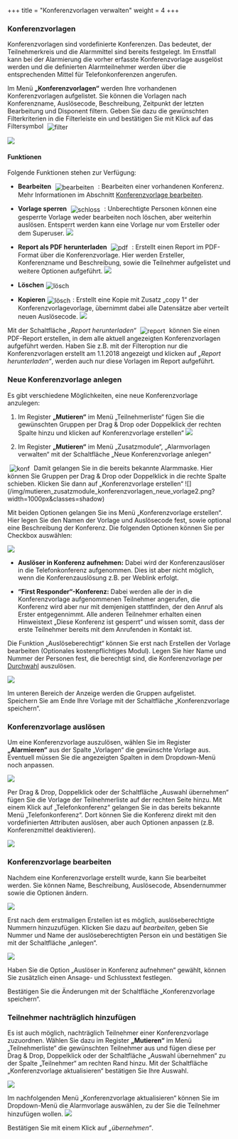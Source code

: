 +++
title = "Konferenzvorlagen verwalten"
weight = 4
+++



<a name="konferenzvorlage"></a>
### Konferenzvorlagen

Konferenzvorlagen sind vordefinierte Konferenzen. Das bedeutet, der Teilnehmerkreis und die Alarmmittel sind bereits festgelegt. 
Im Ernstfall kann bei der Alarmierung die vorher erfasste Konferenzvorlage ausgelöst werden und die definierten Alarmteilnehmer werden über die entsprechenden Mittel für Telefonkonferenzen angerufen.  

Im Menü **„Konferenzvorlagen“** werden Ihre vorhandenen Konferenzvorlagen aufgelistet. Sie können die Vorlagen nach Konferenzname, Auslösecode, 
Beschreibung, Zeitpunkt der letzten Bearbeitung und Disponent filtern. Geben Sie dazu die gewünschten Filterkriterien in die Filterleiste ein 
und bestätigen Sie mit Klick auf das Filtersymbol 
<img src="/img/filtersymbol.png" alt="filter" style='vertical-align:middle;display:inline;margin:0px 5px; '>

![](/img/mutieren_zusatzmodule_konferenzvorlagen.png?classes=shadow)



<a name="funktionen"></a>
#### Funktionen

Folgende Funktionen stehen zur Verfügung:

 - **Bearbeiten** <img src="/img/bearbeitungsicon.png" alt="bearbeiten" style='vertical-align:middle;display:inline;margin:0px 5px; '> : 
 Bearbeiten einer vorhandenen Konferenz. Mehr Informationen im Abschnitt [Konferenzvorlage bearbeiten](#konferenzvorlage-bearbeiten).
 
 - **Vorlage sperren** <img src="/img/schlosssymbol.png" alt="schloss" style='vertical-align:middle;display:inline;margin:0px 5px; '> : 
 Unberechtigte Personen können eine gesperrte Vorlage weder bearbeiten noch löschen, aber weiterhin auslösen. Entsperrt werden kann eine Vorlage nur vom Ersteller oder dem Superuser.
 ![](/img/mutieren_zusatzmodule_konferenzvorlagen_funktionen_sperren.png?classes=shdadow)
 
 - **Report als PDF herunterladen** <img src="/img/pdfsymbol.png" alt="pdf" style='vertical-align:middle;display:inline;margin:0px 5px; '> : Erstellt einen Report im PDF-Format über die Konferenzvorlage. 
 Hier werden Ersteller, Konferenzname und Beschreibung, sowie die Teilnehmer aufgelistet und weitere Optionen aufgeführt.
 ![](/img/mutieren_zusatzmodule_konferenzvorlagen_funktionen_pdf.png?classes=shdadow&width=800px)
 
 - **Löschen**<img src="/img/loesch-icon.png" alt="lösch" style='vertical-align:middle;display:inline;margin:0px 5px; '>
 
 - **Kopieren**<img src="/img/kopiersymbol.png" alt="lösch" style='vertical-align:middle;display:inline;margin:0px 5px; '>: Erstellt eine Kopie mit Zusatz „copy 1“ der Konferenzvorlagevorlage, übernimmt dabei alle Datensätze aber verteilt neuen Auslösecode.
 ![](/img/mutieren_zusatzmodule_konferenzvorlagen_kopieren.png?classes=shadow)
 
 
 
Mit der Schaltfläche *„Report herunterladen“* <img src="/img/mutieren_zusatzmodule_konferenzvorlagen_report.png" alt="report" style='vertical-align:middle;display:inline;margin:0px 5px; '>
 können Sie einen PDF-Report erstellen, in dem alle aktuell angezeigten Konferenzvorlagen aufgeführt werden. Haben Sie z.B. mit der Filteroption nur die Konferenzvorlagen erstellt am 1.1.2018 angezeigt 
und klicken auf *„Report herunterladen“*, werden auch nur diese Vorlagen im Report aufgeführt.



<a name="neue_konferenzvorlage_anlegen"></a>
### Neue Konferenzvorlage anlegen

Es gibt verschiedene Möglichkeiten, eine neue Konferenzvorlage anzulegen:

 
 1. Im Register **„Mutieren“** im Menü „Teilnehmerliste“ fügen Sie die gewünschten Gruppen per Drag & Drop oder Doppelklick
 der rechten Spalte hinzu und klicken auf Konferenzvorlage erstellen“
 ![](/img/mutieren_zusatzmodule_konferenzvorlagen_neue_vorlage1.png?width=1000px&classes=shadow) 
 
 2. Im Register **„Mutieren“** im Menü „Zusatzmodule“, „Alarmvorlagen verwalten“ mit der Schaltfläche „Neue Konferenzvorlage anlegen“
 <img src="/img/mutieren_zusatzmodule_konferenzvorlagen_neue_konferenzvorlage_anlegen.png" alt="konf" style='vertical-align:middle;display:inline;margin:0px 5px; '>
 Damit gelangen Sie in die bereits bekannte Alarmmaske. Hier können Sie Gruppen per Drag & Drop oder Doppelklick in die rechte Spalte schieben. Klicken Sie dann auf „Konferenzvorlage erstellen“
 ![](/img/mutieren_zusatzmodule_konferenzvorlagen_neue_vorlage2.png?width=1000px&classes=shadow)
 

   
   
Mit beiden Optionen gelangen Sie ins Menü „Konferenzvorlage erstellen“. Hier legen Sie den Namen der Vorlage und Auslösecode fest, sowie optional eine Beschreibung der Konferenz. Die folgenden Optionen können Sie 
per Checkbox auswählen:

![](/img/mutieren_zusatzmodule_konferenzvorlagen_erstellen.png?classes=shadow)
 
 -  **Auslöser in Konferenz aufnehmen:** Dabei wird der
    Konferenzauslöser in die Telefonkonferenz aufgenommen. Dies ist aber
    nicht möglich, wenn die Konferenzauslösung z.B. per Weblink erfolgt.

    

 -  **“First Responder“-Konferenz:** Dabei werden alle der in die
    Konferenzvorlage aufgenommenen Teilnehmer angerufen, die Konferenz
    wird aber nur mit demjenigen stattfinden, der den Anruf als
    Erster entgegennimmt. Alle anderen Teilnehmer erhalten einen Hinweistext „Diese Konferenz ist gesperrt“
	und wissen somit, dass der erste Teilnehmer bereits mit dem Anrufenden in Kontakt ist.
	

Die Funktion „Auslöseberechtigt“ können Sie erst nach Erstellen der Vorlage bearbeiten (Optionales kostenpflichtiges Modul). Legen Sie hier Name und Nummer der Personen fest, die berechtigt sind, die Konferenzvorlage per 
[Durchwahl](/alarmieren/fernausloese/#auslöse-per-durchwahl-anruf) auszulösen.

![](/img/mutieren_zusatzmodule_konferenzvorlagen_erstellen_ausloeseberechtigt.png?classes=shadow)

Im unteren Bereich der Anzeige werden die Gruppen aufgelistet.  
Speichern Sie am Ende Ihre Vorlage mit der Schaltfläche „Konferenzvorlage speichern“.



<a name="konferenzvorlage_ausloesen"></a>
### Konferenzvorlage auslösen


Um eine Konferenzvorlage auszulösen, wählen Sie im Register **„Alarmieren“** aus der Spalte „Vorlagen“ die gewünschte Vorlage aus. Eventuell
müssen Sie die angezeigten Spalten in dem Dropdown-Menü noch anpassen. 

 ![](/img/mutieren_zusatzmodule_konferenzvorlagen_dropdown.png?classes=shadow)
 
Per Drag & Drop, Doppelklick oder der Schaltfläche „Auswahl übernehmen“ fügen Sie die Vorlage der Teilnehmerliste auf der rechten Seite hinzu.
Mit einem Klick auf „Telefonkonferenz“ gelangen Sie in das bereits bekannte Menü „Telefonkonferenz“. Dort können Sie die Konferenz direkt mit den vordefinierten Attributen auslösen, aber auch Optionen anpassen (z.B. Konferenzmittel deaktivieren).

![](/img/mutieren_zusatzmodule_konferenzvorlagen_ausloesen.png?width=1000px&classes=shadow)

### Konferenzvorlage bearbeiten

Nachdem eine Konferenzvorlage erstellt wurde, kann Sie bearbeitet werden. Sie können Name, Beschreibung, Auslösecode, Absendernummer sowie die Optionen ändern.

![](/img/mutieren_zusatzmodule_konferenzvorlagen_bearbeiten.png?classes=shadow)

Erst nach dem erstmaligen Erstellen ist es möglich, auslöseberechtigte Nummern hinzuzufügen. Klicken Sie dazu auf *bearbeiten*, geben Sie Nummer und Name der auslöseberechtigten Person ein und bestätigen Sie mit der Schaltfläche „anlegen“.

![](/img/mutieren_zusatzmodule_konferenzvorlagen_bearbeiten_ausloeseberechtigte.png?classes=shadow)

Haben Sie die Option „Auslöser in Konferenz aufnehmen“ gewählt, können Sie zusätzlich einen Ansage- und Schlusstext festlegen.

Bestätigen Sie die Änderungen mit der Schaltfläche „Konferenzvorlage speichern“.


<a name="teilnehmer_nachtraeglich_hinzufuegen"></a>
### Teilnehmer nachträglich hinzufügen

Es ist auch möglich, nachträglich Teilnehmer einer Konferenzvorlage zuzuordnen. Wählen Sie dazu im Register **„Mutieren“** im Menü „Teilnehmerliste“ die gewünschten Teilnehmer aus und fügen diese per Drag & Drop, Doppelklick oder der Schaltfläche
„Auswahl übernehmen“ zu der Spalte „Teilnehmer“ am rechten Rand hinzu. Mit der Schaltfläche „Konferenzvorlage aktualisieren“ bestätigen Sie Ihre Auswahl.

 ![](/img/mutieren_zusatzmodule_konferenzvorlagen_aktualisieren1.png?width=1000px&classes=shadow)
 
 Im nachfolgenden Menü „Konferenzvorlage aktualisieren“ können Sie im Dropdown-Menü die Alarmvorlage auswählen, zu der Sie die
 Teilnehmer hinzufügen wollen.
 ![](/img/mutieren_zusatzmodule_konferenzvorlagen_aktualisieren2.png?classes=shadow)
 
 Bestätigen Sie mit einem Klick auf *„übernehmen“*.



